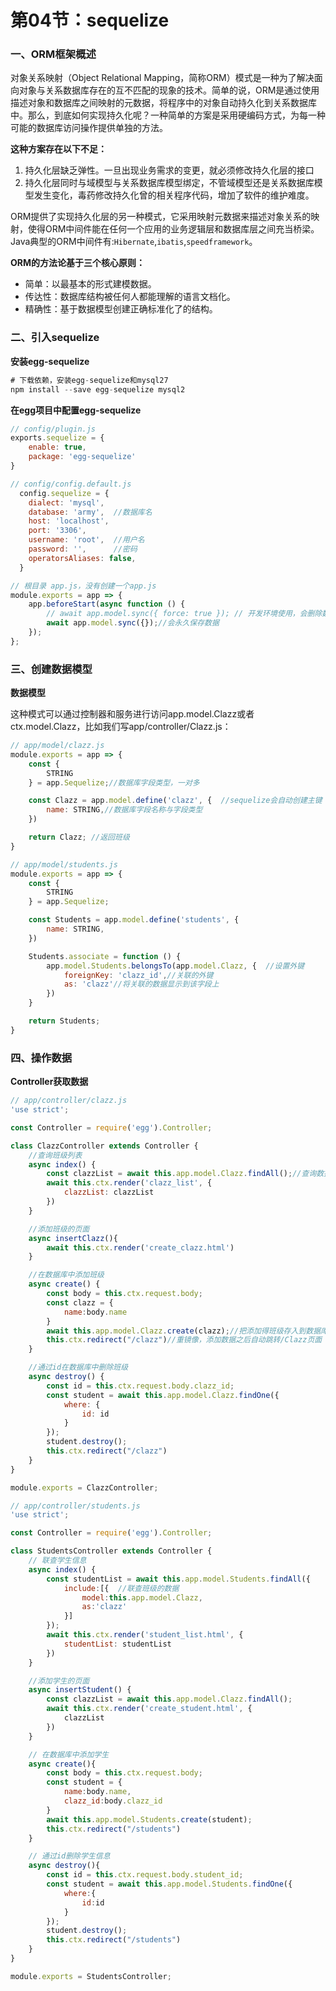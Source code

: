 # 第04节：sequelize

### 一、ORM框架概述

对象关系映射（Object Relational Mapping，简称ORM）模式是一种为了解决面向对象与关系数据库存在的互不匹配的现象的技术。简单的说，ORM是通过使用描述对象和数据库之间映射的元数据，将程序中的对象自动持久化到关系数据库中。那么，到底如何实现持久化呢？一种简单的方案是采用硬编码方式，为每一种可能的数据库访问操作提供单独的方法。

**这种方案存在以下不足：**

1. 持久化层缺乏弹性。一旦出现业务需求的变更，就必须修改持久化层的接口 
2. 持久化层同时与域模型与关系数据库模型绑定，不管域模型还是关系数据库模型发生变化，毒药修改持久化曾的相关程序代码，增加了软件的维护难度。 

ORM提供了实现持久化层的另一种模式，它采用映射元数据来描述对象关系的映射，使得ORM中间件能在任何一个应用的业务逻辑层和数据库层之间充当桥梁。Java典型的ORM中间件有:``Hibernate``,``ibatis``,``speedframework``。 

**ORM的方法论基于三个核心原则：**

* 简单：以最基本的形式建模数据。
* 传达性：数据库结构被任何人都能理解的语言文档化。
* 精确性：基于数据模型创建正确标准化了的结构。

### 二、引入sequelize

**安装egg-sequelize**

```js
# 下载依赖，安装egg-sequelize和mysql27
npm install --save egg-sequelize mysql2
```

**在egg项目中配置egg-sequelize**

```js
// config/plugin.js
exports.sequelize = {
    enable: true,
    package: 'egg-sequelize'
}
```

```js
// config/config.default.js
  config.sequelize = {
    dialect: 'mysql', 
    database: 'army',  //数据库名
    host: 'localhost',
    port: '3306',
    username: 'root',  //用户名
    password: '',      //密码
    operatorsAliases: false,
  }
```

```js
// 根目录 app.js，没有创建一个app.js
module.exports = app => {
    app.beforeStart(async function () {
        // await app.model.sync({ force: true }); // 开发环境使用，会删除数据表
        await app.model.sync({});//会永久保存数据
    });
};
```

### 三、创建数据模型

**数据模型**

这种模式可以通过控制器和服务进行访问app.model.Clazz或者ctx.model.Clazz，比如我们写app/controller/Clazz.js：
```js
// app/model/clazz.js
module.exports = app => {
    const {
        STRING
    } = app.Sequelize;//数据库字段类型，一对多

    const Clazz = app.model.define('clazz', {  //sequelize会自动创建主键
        name: STRING,//数据库字段名称与字段类型
    })

    return Clazz; //返回班级
}
```

```js
// app/model/students.js
module.exports = app => {
    const {
        STRING
    } = app.Sequelize;

    const Students = app.model.define('students', {
        name: STRING,
    })

    Students.associate = function () {
        app.model.Students.belongsTo(app.model.Clazz, {  //设置外键
            foreignKey: 'clazz_id',//关联的外键
            as: 'clazz'//将关联的数据显示到该字段上
        })
    }

    return Students;
}
```

### 四、操作数据

**Controller获取数据**

```js
// app/controller/clazz.js
'use strict';

const Controller = require('egg').Controller;

class ClazzController extends Controller {
    //查询班级列表
    async index() {  
        const clazzList = await this.app.model.Clazz.findAll();//查询数据库中Clazz.
        await this.ctx.render('clazz_list', {
            clazzList: clazzList
        })
    }

    //添加班级的页面
    async insertClazz(){  
        await this.ctx.render('create_clazz.html')
    }

    //在数据库中添加班级
    async create() {
        const body = this.ctx.request.body;
        const clazz = {
            name:body.name
        }
        await this.app.model.Clazz.create(clazz);//把添加得班级存入到数据库中。
        this.ctx.redirect("/clazz")//重镜像，添加数据之后自动跳转/Clazz页面
    }

    //通过id在数据库中删除班级
    async destroy() {
        const id = this.ctx.request.body.clazz_id;
        const student = await this.app.model.Clazz.findOne({
            where: {
                id: id
            }
        });
        student.destroy();
        this.ctx.redirect("/clazz")
    }
}

module.exports = ClazzController;
```

```js
// app/controller/students.js
'use strict';

const Controller = require('egg').Controller;

class StudentsController extends Controller {
    // 联查学生信息
    async index() {
        const studentList = await this.app.model.Students.findAll({
            include:[{  //联查班级的数据
                model:this.app.model.Clazz,
                as:'clazz'
            }]
        });
        await this.ctx.render('student_list.html', {
            studentList: studentList
        })
    }

    //添加学生的页面
    async insertStudent() {
        const clazzList = await this.app.model.Clazz.findAll();
        await this.ctx.render('create_student.html', {
            clazzList
        })
    }

    // 在数据库中添加学生
    async create(){
        const body = this.ctx.request.body;
        const student = {
            name:body.name,
            clazz_id:body.clazz_id
        }
        await this.app.model.Students.create(student);
        this.ctx.redirect("/students")
    }

    // 通过id删除学生信息
    async destroy(){
        const id = this.ctx.request.body.student_id;
        const student = await this.app.model.Students.findOne({
            where:{
                id:id
            }
        });
        student.destroy();
        this.ctx.redirect("/students")
    }
}

module.exports = StudentsController;
```

